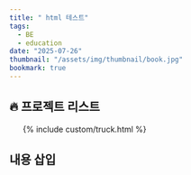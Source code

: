 ```yaml
---
title: " html 테스트"
tags:
  - BE
  - education
date: "2025-07-26"
thumbnail: "/assets/img/thumbnail/book.jpg"
bookmark: true
---
```


<h2>🔥 프로젝트 리스트</h2>
<ul>
  {% include custom/truck.html %}
</ul>
<h2>내용 삽입</h2>

<div id="include-target"></div>
